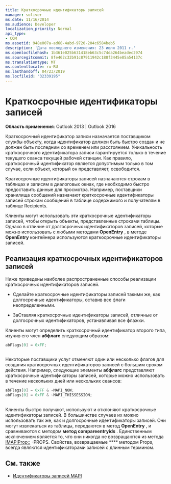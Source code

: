 ```yaml
---
title: Краткосрочные идентификаторы записей
manager: soliver
ms.date: 11/16/2014
ms.audience: Developer
localization_priority: Normal
api_type:
- COM
ms.assetid: 948e007a-ad68-4abd-9720-204c6584beb5
description: 'Дата последнего изменения: 23 июля 2011 г.'
ms.openlocfilehash: 1b361e025b631418eb63c5c74da264beadec2974
ms.sourcegitcommit: 8fe462c32b91c87911942c188f3445e85a54137c
ms.translationtype: MT
ms.contentlocale: ru-RU
ms.lasthandoff: 04/23/2019
ms.locfileid: "32339195"
---
```

# <a name="short-term-entry-identifiers"></a>Краткосрочные идентификаторы записей

**Область применения**: Outlook 2013 | Outlook 2016 
  
Краткосрочный идентификатор записи назначается поставщиком службы объекту, когда идентификатор должен быть быстро создан и не должен быть последним со временем или расстоянием. Уникальность краткосрочного идентификатора записи гарантируется только в течение текущего сеанса текущей рабочей станции. Как правило, краткосрочный идентификатор является допустимым только в том случае, если объект, который он представляет, освободится. 
  
Краткосрочные идентификаторы записей назначаются строкам в таблицах и записям в диалоговых окнах, где необходимо быстро предоставить данные для просмотра. Например, поставщики хранилища сообщений назначают краткосрочные идентификаторы записей строкам сообщений в таблице содержимого и получателям в таблице Recipients. 

Клиенты могут использовать эти краткосрочные идентификаторы записей, чтобы открыть объекты, представленные строками таблицы. Однако в отличие от долгосрочных идентификаторов записей, которые можно использовать с любыми методами **OpenEntry** , в методе **OpenEntry** контейнера используются краткосрочные идентификаторы записей. 
  
## <a name="implementing-short-term-entry-identifiers"></a>Реализация краткосрочных идентификаторов записей

Ниже приведены наиболее распространенные способы реализации краткосрочных идентификаторов записей.
  
- Сделайте краткосрочные идентификаторы записей такими же, как долгосрочные идентификаторы, оставив все флаги неопределенными. 
    
- ЗаСтавляя краткосрочные идентификаторы записей, отличные от долгосрочных идентификаторов, устанавливая все флажки. 
    
Клиенты могут определить краткосрочный идентификатор второго типа, изучив его член **абфлагс** следующим образом: 
  
```cpp
abFlags[0] = 0xFF;
 
```

Некоторые поставщики услуг отменяют один или несколько флагов для создания краткосрочных идентификаторов записей с большим сроком действия. Например, следующие элементы **абфлагс** представляют краткосрочные идентификаторы записей, которые можно использовать в течение нескольких дней или нескольких сеансов: 
  
```cpp
abFlags[0] = 0xFF & ~MAPI_NOW;
abFlags[0] = 0xFF & ~MAPI_THISSESSION;
 
```

Клиенты быстро получают, используют и отклоняют краткосрочные идентификаторы записей. В большинстве случаев их можно использовать так же, как и долгосрочные идентификаторы записей. Они могут извлекаться из таблицы, передаются в метод **OpenEntry** , и сравниваются с методом **метод compareentryids** . Единственным исключением является то, что они никогда не возвращаются из метода [IMAPIProp::](imapiprop-getprops.md) -PROPS. Свойства, возвращаемые **** методом Props, всегда являются идентификаторами записей с длинным термином. 
  
## <a name="see-also"></a>См. также

- [Идентификаторы записей MAPI](mapi-entry-identifiers.md)

